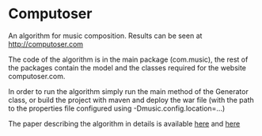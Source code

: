Computoser
==========

An algorithm for music composition. Results can be seen at http://computoser.com

The code of the algorithm is in the main package (com.music), the rest of the packages contain the model and the classes required for the website computoser.com. 

In order to run the algorithm simply run the main method of the Generator class, or build the project with maven and deploy the war file (with the path to the properties file configured using -Dmusic.config.location=...)

The paper describing the algorithm in details is available <a href="https://www.academia.edu/9696759/Computoser_-_rule-based_probability-driven_algorithmic_music_composition">here</a> and <a href="http://arxiv.org/abs/1412.3079">here</a>
